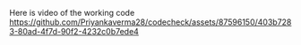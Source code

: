 Here is video of the working code
https://github.com/Priyankaverma28/codecheck/assets/87596150/403b7283-80ad-4f7d-90f2-4232c0b7ede4
